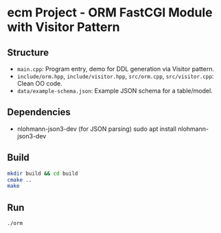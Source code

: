 
# ecm Project - ORM FastCGI Module with Visitor Pattern

## Structure

- `main.cpp`: Program entry, demo for DDL generation via Visitor pattern.
- `include/orm.hpp`, `include/visitor.hpp`, `src/orm.cpp`, `src/visitor.cpp`: Clean OO code.
- `data/example-schema.json`: Example JSON schema for a table/model.

## Dependencies

- nlohmann-json3-dev (for JSON parsing)
    sudo apt install nlohmann-json3-dev

## Build

```sh
mkdir build && cd build
cmake ..
make
```

## Run

```sh
./orm
```
